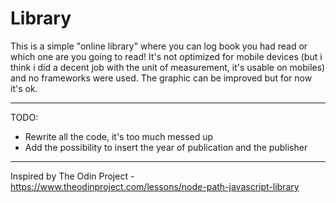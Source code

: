# Library

This is a simple "online library" where you can log book you had read or which one are you going to read! It's not optimized for mobile devices (but i think i did a decent job with the unit of measurement, it's usable on mobiles) and no frameworks were used. The graphic can be improved but for now it's ok.

----
TODO:
- Rewrite all the code, it's too much messed up
- Add the possibility to insert the year of publication and  the publisher
----
Inspired by The Odin Project - https://www.theodinproject.com/lessons/node-path-javascript-library